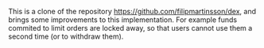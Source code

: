 
This is a clone of the repository https://github.com/filipmartinsson/dex, and brings some improvements to this implementation. 
For example funds commited to limit orders are locked away, so that users cannot use them a second time (or to withdraw them).
